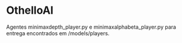# OthelloAI
Agentes minimaxdepth_player.py e minimaxalphabeta_player.py para entrega encontrados em /models/players.
